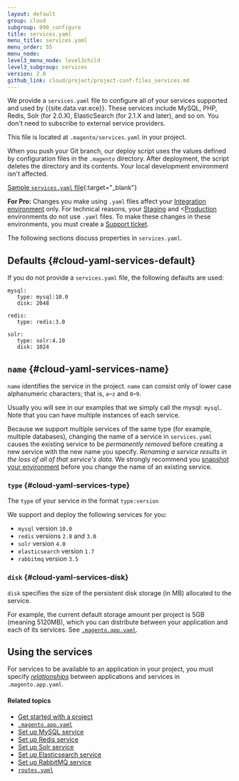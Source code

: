 ```yaml
---
layout: default
group: cloud
subgroup: 090_configure
title: services.yaml
menu_title: services.yaml
menu_order: 55
menu_node:
level3_menu_node: level3child
level3_subgroup: services
version: 2.0
github_link: cloud/project/project-conf-files_services.md
---
```


We provide a `services.yaml` file to configure all of your services supported and used by {{site.data.var.ece}}. These services include MySQL, PHP, Redis, Solr (for 2.0.X), ElasticSearch (for 2.1.X and later), and so on. You don't need to subscribe to external service providers.

This file is located at `.magento/services.yaml` in your project.

<div class="bs-callout bs-callout-info" id="info">
  <p>When you push your Git branch, our deploy script uses the values defined by configuration files in the <code>.magento</code> directory. After deployment, the script deletes the directory and its contents. Your local development environment isn't affected.</p>
</div>

[Sample `services.yaml` file](https://github.com/magento/magento-cloud/blob/master/.magento/services.yaml){:target="_blank"}

**For Pro:** Changes you make using `.yaml` files affect your [Integration environment]({{page.baseurl}}cloud/reference/discover-arch.html#cloud-arch-int) only. For technical reasons, your [Staging]({{page.baseurl}}cloud/reference/discover-arch.html#cloud-arch-stage) and <[Production]({{page.baseurl}}cloud/reference/discover-arch.html#cloud-arch-prod) environments do not use `.yaml` files. To make these changes in these environments, you must create a [Support ticket]({{page.baseurl}}cloud/bk-cloud.html#gethelp).


The following sections discuss properties in `services.yaml`.

## Defaults {#cloud-yaml-services-default}
If you do not provide a `services.yaml` file, the following defaults are used:

	mysql:
	   type: mysql:10.0
	   disk: 2048

	redis:
	   type: redis:3.0

	solr:
	   type: solr:4.10
	   disk: 1024

## `name` {#cloud-yaml-services-name}
`name` identifies the service in the project. `name` can consist only of lower case alphanumeric characters; that is, `a`&ndash;`z` and `0`&ndash;`9`.

Usually you will see in our examples that we simply call the mysql: `mysql`. Note that you can have multiple instances of each service.

<div class="bs-callout bs-callout-warning">
    <p>Because we support multiple services of the same type (for example, multiple databases), changing the name of a service in <code>services.yaml</code> causes the existing service to be <em>permanently removed</em> before creating a new service with the new name you specify. <em>Renaming a service results in the loss of all of that service's data</em>. We strongly recommend you <a href="{{page.baseurl}}cloud/admin/admin-snap.html">snapshot your environment</a> before you change the name of an existing service.</p>
</div>

### `type` {#cloud-yaml-services-type}
The `type` of your service in the format `type:version`

We support and deploy the following services for you:

*	`mysql` version `10.0`
*	`redis` versions `2.8` and `3.0`
*	`solr` version `4.0`
*	`elasticsearch` version `1.7`
*	`rabbitmq` version `3.5`

### `disk` {#cloud-yaml-services-disk}

`disk` specifies the size of the persistent disk storage (in MB) allocated to the service.

For example, the current default storage amount per project is 5GB (meaning 5120MB), which you can distribute between your application and each of its services. See [`.magento.app.yaml`]({{page.baseurl}}cloud/project/project-conf-files_magento-app.html).

## Using the services
For services to be available to an application in your project, you must specify [*relationships*]({{page.baseurl}}cloud/project/project-conf-files_magento-app.html#cloud-yaml-platform-rel) between applications and services in `.magento.app.yaml`.

#### Related topics
*	[Get started with a project]({{page.baseurl}}cloud/project/project-start.html)
*	[`.magento.app.yaml`]({{page.baseurl}}cloud/project/project-conf-files_magento-app.html)
*	[Set up MySQL service]({{page.baseurl}}cloud/project/project-conf-files_services-mysql.html)
*	[Set up Redis service]({{page.baseurl}}cloud/project/project-conf-files_services-redis.html)
*	[Set up Solr service](http://devdocs.magento.com/guides/v2.0/cloud/project/project-conf-files_services-solr.html)
*	[Set up Elasticsearch service]({{page.baseurl}}cloud/project/project-conf-files_services-elastic.html)
*	[Set up RabbitMQ service]({{page.baseurl}}cloud/project/project-conf-files_services-rabbit.html)
*	[`routes.yaml`]({{page.baseurl}}cloud/project/project-conf-files_routes.html)
